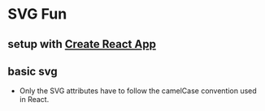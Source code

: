 # SVG Fun

## setup with [Create React App](https://github.com/facebookincubator/create-react-app)

## basic svg

* Only the SVG attributes have to follow the camelCase convention used in React.


